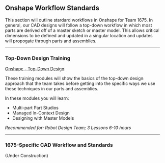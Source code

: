 ## Onshape Workflow Standards

This section will outline stardard workflows in Onshape for Team 1675. In general, our CAD designs will follow a top-down workflow in which most parts are derived off of a master sketch or master model. This allows critical dimensions to be defined and updated in a singular location and updates will propogate through parts and assemblies.

---

### Top-Down Design Training
[Onshape - Top-Down Design](https://learn.onshape.com/learn/learning-path/top-down-design)

 These training modules will show the basics of the top-down design approach that the team takes before getting into the specific ways we use these techniques in our parts and assemblies.

 In these modules you will learn:
 - Multi-part Part Studios
 - Managed In-Context Design
 - Designing with Master Models

 *Recommended for: Robot Design Team; 3 Lessons 6-10 hours*

 ---

 ### 1675-Specific CAD Workflow and Standards

 (Under Construction)